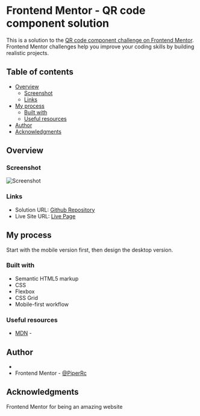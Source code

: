 # Frontend Mentor - QR code component solution

This is a solution to the [QR code component challenge on Frontend Mentor](https://www.frontendmentor.io/challenges/qr-code-component-iux_sIO_H). Frontend Mentor challenges help you improve your coding skills by building realistic projects. 

## Table of contents

- [Overview](#overview)
  - [Screenshot](#screenshot)
  - [Links](#links)
- [My process](#my-process)
  - [Built with](#built-with)
  - [Useful resources](#useful-resources)
- [Author](#author)
- [Acknowledgments](#acknowledgments)


## Overview

### Screenshot

![Screenshot]()

### Links

- Solution URL: [Github Repository](https://github.com/PiperRc/QR-CODE-DESIGN)
- Live Site URL: [Live Page](https://piperrc.github.io/QR-CODE-DESIGN/)

## My process

Start with the mobile version first, then design the desktop version.
### Built with

- Semantic HTML5 markup
- CSS
- Flexbox
- CSS Grid
- Mobile-first workflow




### Useful resources

- [MDN](https://developer.mozilla.org/en-US/) -
## Author

- 
- Frontend Mentor - [@PiperRc](https://www.frontendmentor.io/profile/PiperRc)




## Acknowledgments
Frontend Mentor for being an amazing website
